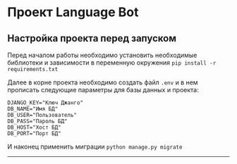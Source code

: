 # Проект Language Bot


## Настройка проекта перед запуском

Перед началом работы необходимо установить необходимые библиотеки и зависимости в переменную окружения
`pip install -r requirements.txt`

Далее в корне проекта необходимо создать файл `.env` и в нем прописать следующие параметры для базы данных и проекта:

```
DJANGO_KEY="Ключ Джанго"
DB_NAME="Имя БД"
DB_USER="Пользователь"
DB_PASS="Пароль БД"
DB_HOST="Хост БД"
DB_PORT="Порт БД"
```
И наконец применить миграции `python manage.py migrate`

---